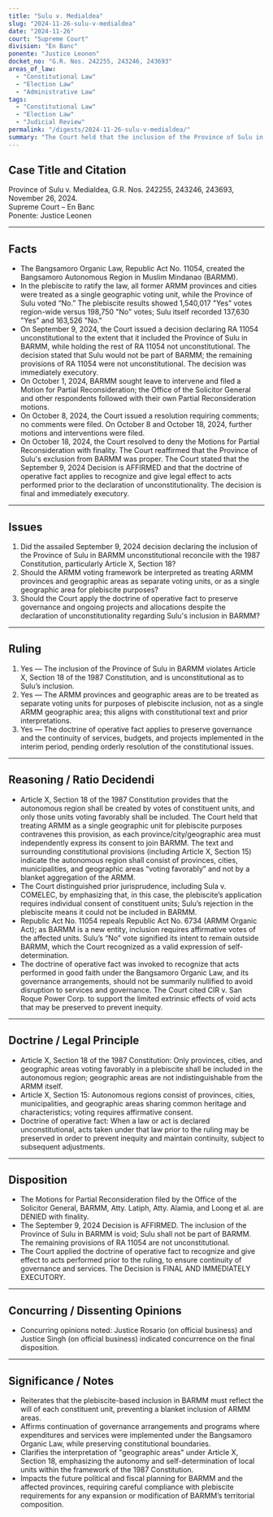 ```yaml
---
title: "Sulu v. Medialdea"
slug: "2024-11-26-sulu-v-medialdea"
date: "2024-11-26"
court: "Supreme Court"
division: "En Banc"
ponente: "Justice Leonen"
docket_no: "G.R. Nos. 242255, 243246, 243693"
areas_of_law:
  - "Constitutional Law"
  - "Election Law"
  - "Administrative Law"
tags:
  - "Constitutional Law"
  - "Election Law"
  - "Judicial Review"
permalink: "/digests/2024-11-26-sulu-v-medialdea/"
summary: "The Court held that the inclusion of the Province of Sulu in BARMM is unconstitutional and void; it upholds the remaining provisions of RA 11054 and applies the doctrine of operative fact to preserve governance, while affirming the rest of the Bangsamoro Organic Law."
---
```


## Case Title and Citation
Province of Sulu v. Medialdea, G.R. Nos. 242255, 243246, 243693, November 26, 2024.  
Supreme Court – En Banc  
Ponente: Justice Leonen

---

## Facts
- The Bangsamoro Organic Law, Republic Act No. 11054, created the Bangsamoro Autonomous Region in Muslim Mindanao (BARMM).  
- In the plebiscite to ratify the law, all former ARMM provinces and cities were treated as a single geographic voting unit, while the Province of Sulu voted “No.” The plebiscite results showed 1,540,017 "Yes" votes region-wide versus 198,750 "No" votes; Sulu itself recorded 137,630 "Yes" and 163,526 "No."  
- On September 9, 2024, the Court issued a decision declaring RA 11054 unconstitutional to the extent that it included the Province of Sulu in BARMM, while holding the rest of RA 11054 not unconstitutional. The decision stated that Sulu would not be part of BARMM; the remaining provisions of RA 11054 were not unconstitutional. The decision was immediately executory.  
- On October 1, 2024, BARMM sought leave to intervene and filed a Motion for Partial Reconsideration; the Office of the Solicitor General and other respondents followed with their own Partial Reconsideration motions.  
- On October 8, 2024, the Court issued a resolution requiring comments; no comments were filed. On October 8 and October 18, 2024, further motions and interventions were filed.  
- On October 18, 2024, the Court resolved to deny the Motions for Partial Reconsideration with finality. The Court reaffirmed that the Province of Sulu's exclusion from BARMM was proper. The Court stated that the September 9, 2024 Decision is AFFIRMED and that the doctrine of operative fact applies to recognize and give legal effect to acts performed prior to the declaration of unconstitutionality. The decision is final and immediately executory.

---

## Issues
1. Did the assailed September 9, 2024 decision declaring the inclusion of the Province of Sulu in BARMM unconstitutional reconcile with the 1987 Constitution, particularly Article X, Section 18?  
2. Should the ARMM voting framework be interpreted as treating ARMM provinces and geographic areas as separate voting units, or as a single geographic area for plebiscite purposes?  
3. Should the Court apply the doctrine of operative fact to preserve governance and ongoing projects and allocations despite the declaration of unconstitutionality regarding Sulu's inclusion in BARMM?

---

## Ruling
1. Yes — The inclusion of the Province of Sulu in BARMM violates Article X, Section 18 of the 1987 Constitution, and is unconstitutional as to Sulu’s inclusion.  
2. Yes — The ARMM provinces and geographic areas are to be treated as separate voting units for purposes of plebiscite inclusion, not as a single ARMM geographic area; this aligns with constitutional text and prior interpretations.  
3. Yes — The doctrine of operative fact applies to preserve governance and the continuity of services, budgets, and projects implemented in the interim period, pending orderly resolution of the constitutional issues.

---

## Reasoning / Ratio Decidendi
- Article X, Section 18 of the 1987 Constitution provides that the autonomous region shall be created by votes of constituent units, and only those units voting favorably shall be included. The Court held that treating ARMM as a single geographic unit for plebiscite purposes contravenes this provision, as each province/city/geographic area must independently express its consent to join BARMM. The text and surrounding constitutional provisions (including Article X, Section 15) indicate the autonomous region shall consist of provinces, cities, municipalities, and geographic areas “voting favorably” and not by a blanket aggregation of the ARMM.
- The Court distinguished prior jurisprudence, including Sula v. COMELEC, by emphasizing that, in this case, the plebiscite’s application requires individual consent of constituent units; Sulu’s rejection in the plebiscite means it could not be included in BARMM.
- Republic Act No. 11054 repeals Republic Act No. 6734 (ARMM Organic Act); as BARMM is a new entity, inclusion requires affirmative votes of the affected units. Sulu’s “No” vote signified its intent to remain outside BARMM, which the Court recognized as a valid expression of self-determination.
- The doctrine of operative fact was invoked to recognize that acts performed in good faith under the Bangsamoro Organic Law, and its governance arrangements, should not be summarily nullified to avoid disruption to services and governance. The Court cited CIR v. San Roque Power Corp. to support the limited extrinsic effects of void acts that may be preserved to prevent inequity.

---

## Doctrine / Legal Principle
- Article X, Section 18 of the 1987 Constitution: Only provinces, cities, and geographic areas voting favorably in a plebiscite shall be included in the autonomous region; geographic areas are not indistinguishable from the ARMM itself.
- Article X, Section 15: Autonomous regions consist of provinces, cities, municipalities, and geographic areas sharing common heritage and characteristics; voting requires affirmative consent.
- Doctrine of operative fact: When a law or act is declared unconstitutional, acts taken under that law prior to the ruling may be preserved in order to prevent inequity and maintain continuity, subject to subsequent adjustments.

---

## Disposition
- The Motions for Partial Reconsideration filed by the Office of the Solicitor General, BARMM, Atty. Latiph, Atty. Alamia, and Loong et al. are DENIED with finality.  
- The September 9, 2024 Decision is AFFIRMED. The inclusion of the Province of Sulu in BARMM is void; Sulu shall not be part of BARMM. The remaining provisions of RA 11054 are not unconstitutional.  
- The Court applied the doctrine of operative fact to recognize and give effect to acts performed prior to the ruling, to ensure continuity of governance and services. The Decision is FINAL AND IMMEDIATELY EXECUTORY.

---

## Concurring / Dissenting Opinions
- Concurring opinions noted: Justice Rosario (on official business) and Justice Singh (on official business) indicated concurrence on the final disposition.

---

## Significance / Notes
- Reiterates that the plebiscite-based inclusion in BARMM must reflect the will of each constituent unit, preventing a blanket inclusion of ARMM areas.  
- Affirms continuation of governance arrangements and programs where expenditures and services were implemented under the Bangsamoro Organic Law, while preserving constitutional boundaries.  
- Clarifies the interpretation of "geographic areas" under Article X, Section 18, emphasizing the autonomy and self-determination of local units within the framework of the 1987 Constitution.  
- Impacts the future political and fiscal planning for BARMM and the affected provinces, requiring careful compliance with plebiscite requirements for any expansion or modification of BARMM’s territorial composition.